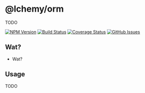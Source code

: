 # @lchemy/orm
TODO

[![NPM Version](https://img.shields.io/npm/v/@lchemy/orm.svg)](https://www.npmjs.com/package/@lchemy/orm)
[![Build Status](https://img.shields.io/travis/lchemy/orm/master.svg)](https://travis-ci.org/lchemy/orm)
[![Coverage Status](https://img.shields.io/coveralls/lchemy/orm/master.svg)](https://coveralls.io/r/lchemy/orm?branch=master)
[![GitHub Issues](https://img.shields.io/github/issues/lchemy/orm.svg)](https://github.com/lchemy/orm)

## Wat?
- Wat?

## Usage
TODO

